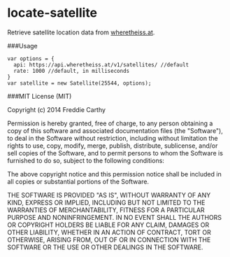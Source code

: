 locate-satellite
================

Retrieve satellite location data from [wheretheiss.at].

###Usage

  ```
  var options = {
    api: https://api.wheretheiss.at/v1/satellites/ //default
    rate: 1000 //default, in milliseconds
  }
  var satellite = new Satellite(25544, options);
  ```
  
###MIT License (MIT)

Copyright (c) 2014 Freddie Carthy

Permission is hereby granted, free of charge, to any person obtaining a copy
of this software and associated documentation files (the "Software"), to deal
in the Software without restriction, including without limitation the rights
to use, copy, modify, merge, publish, distribute, sublicense, and/or sell
copies of the Software, and to permit persons to whom the Software is
furnished to do so, subject to the following conditions:

The above copyright notice and this permission notice shall be included in
all copies or substantial portions of the Software.

THE SOFTWARE IS PROVIDED "AS IS", WITHOUT WARRANTY OF ANY KIND, EXPRESS OR
IMPLIED, INCLUDING BUT NOT LIMITED TO THE WARRANTIES OF MERCHANTABILITY,
FITNESS FOR A PARTICULAR PURPOSE AND NONINFRINGEMENT. IN NO EVENT SHALL THE
AUTHORS OR COPYRIGHT HOLDERS BE LIABLE FOR ANY CLAIM, DAMAGES OR OTHER
LIABILITY, WHETHER IN AN ACTION OF CONTRACT, TORT OR OTHERWISE, ARISING FROM,
OUT OF OR IN CONNECTION WITH THE SOFTWARE OR THE USE OR OTHER DEALINGS IN
THE SOFTWARE.

[wheretheiss.at]:http://wheretheiss.at/w/developer
